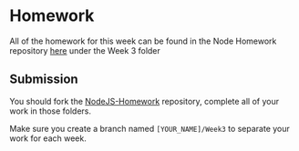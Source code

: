 # Homework

All of the homework for this week can be found in the Node Homework repository [here](https://github.com/CodeYourFuture/NodeJS-Homework) under the Week 3 folder

## Submission

You should fork the [NodeJS-Homework](https://github.com/CodeYourFuture/NodeJS-Homework) repository, complete all of your work in those folders.

Make sure you create a branch named `[YOUR_NAME]/Week3` to separate your work for each week.
